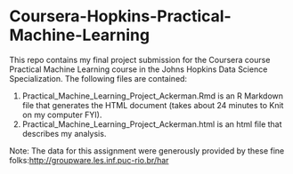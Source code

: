Coursera-Hopkins-Practical-Machine-Learning
===========================================

This repo contains my final project submission for the Coursera course Practical Machine Learning course in the Johns Hopkins Data Science Specialization.  The following files are contained:

1. Practical_Machine_Learning_Project_Ackerman.Rmd is an R Markdown file that generates the HTML document (takes about 24 minutes to Knit on my computer FYI).
2. Practical_Machine_Learning_Project_Ackerman.html is an html file that describes my analysis.


Note: The data for this assignment were generously provided by these fine folks:http://groupware.les.inf.puc-rio.br/har 
